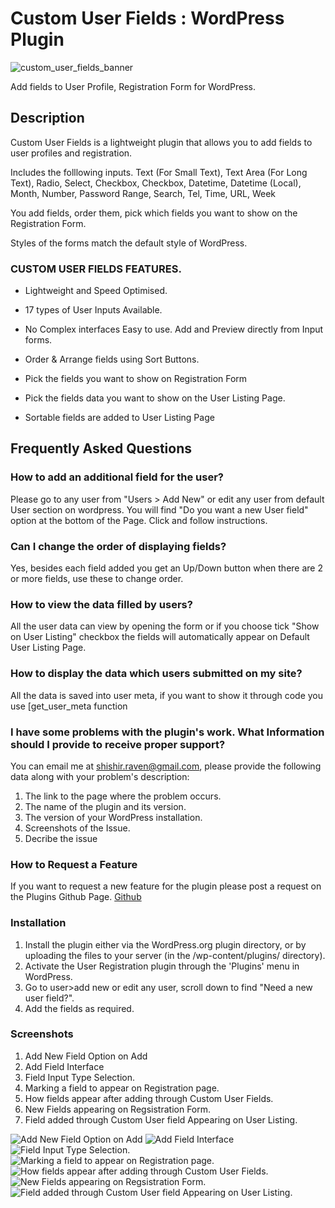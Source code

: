 # Custom User Fields : WordPress Plugin

![custom_user_fields_banner](https://user-images.githubusercontent.com/4470383/200140983-5a590817-c080-4740-99f4-4f3264e7d4c4.png)

Add fields to User Profile, Registration Form for WordPress. 

## Description 
Custom User Fields is a lightweight plugin that allows you to add fields to user profiles and registration.

Includes the folllowing inputs.
Text (For Small Text), Text Area (For Long Text), Radio, Select, Checkbox, Checkbox, Datetime, Datetime (Local), Month, Number, Password	Range, Search, Tel, Time, URL, Week	

You add fields, order them, pick which fields you want to show on the Registration Form. 

Styles of the forms match the default style of WordPress.

### CUSTOM USER FIELDS FEATURES.

-   Lightweight and Speed Optimised. 

-   17 types of User Inputs Available.

-   No Complex interfaces Easy to use. Add and Preview directly from Input forms.

-   Order & Arrange fields using Sort Buttons. 

-   Pick the fields you want to show on Registration Form

-   Pick the fields data you want to show on the User Listing Page.

-   Sortable fields are added to User Listing Page


## Frequently Asked Questions 

### How to add an additional field for the user? 

Please go to any user from "Users > Add New" or edit any user from default User section on wordpress. 
You will find "Do you want a new User field" option at the bottom of the Page. Click and follow instructions. 

### Can I change the order of displaying fields? 

Yes, besides each field added you get an Up/Down button when there are 2 or more fields, use these to change order. 

### How to view the data filled by users? 

All the user data can view by opening the form or if you choose tick "Show on User Listing" checkbox the fields will automatically appear on Default User Listing Page. 

### How to display the data which users submitted on my site? 
All the data is saved into user meta, if you want to show it through code you use [get_user_meta function[](https://developer.wordpress.org/reference/functions/get_user_meta/)


### I have some problems with the plugin's work. What Information should I provide to receive proper support? 

You can email me at shishir.raven@gmail.com, please provide the following data along with your problem's description:

1. The link to the page where the problem occurs.
2. The name of the plugin and its version. 
3. The version of your WordPress installation.
4. Screenshots of the Issue. 
5. Decribe the issue


### How to Request a Feature 

If you want to request a new feature for the plugin please post a request on the Plugins Github Page. 
[Github](https://github.com/shishirraven/custom-user-fields/issues) 


### Installation 

1.  Install the plugin either via the WordPress.org plugin directory, or by uploading the files to your server (in the /wp-content/plugins/ directory).
2.  Activate the User Registration plugin through the \'Plugins\' menu in WordPress.
3.  Go to user>add new or edit any user, scroll down to find \"Need a new user field?\". 
4.  Add the fields as required. 

### Screenshots 

1. Add New Field Option on Add 
2. Add Field Interface
3. Field Input Type Selection. 
4. Marking a field to appear on Registration page. 
5. How fields appear after adding through Custom User Fields. 
6. New Fields appearing on Regsistration Form. 
7. Field added through Custom User field Appearing on User Listing. 

![Add New Field Option on Add](https://user-images.githubusercontent.com/4470383/200141058-d3932d9e-fd1a-45ae-b2b8-c0fe57e3a634.png)
![Add Field Interface](https://user-images.githubusercontent.com/4470383/200141061-c9c3eac1-b998-4d92-b289-677c908de284.png)
![Field Input Type Selection.](https://user-images.githubusercontent.com/4470383/200141062-935e706a-5bf8-498e-b5fd-e07e5a5aad29.png)
![Marking a field to appear on Registration page.](https://user-images.githubusercontent.com/4470383/200141063-135866a6-6a3c-4948-9d99-85df0e47dea6.png)
![How fields appear after adding through Custom User Fields.](https://user-images.githubusercontent.com/4470383/200141064-290d858f-230d-4b5b-b62c-df41888176ba.png)
![New Fields appearing on Regsistration Form. ](https://user-images.githubusercontent.com/4470383/200141065-e724f12e-a7f2-429f-8c17-b060fe72d4e1.png)
![Field added through Custom User field Appearing on User Listing.](https://user-images.githubusercontent.com/4470383/200141066-878c87e5-ed57-4207-aec2-3fa2e495ea44.png)


